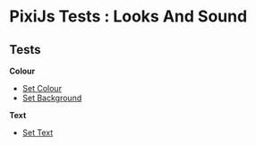 # PixiJs Tests : Looks And Sound
## Tests
<b>Colour</b>
* [Set Colour](/HopscotchDesktop/PixiJs_Tests/LooksAndSound/SetColour.html)
* [Set Background](/HopscotchDesktop/PixiJs_Tests/LooksAndSound/SetBackground.html)

<b>Text</b>
* [Set Text](/HopscotchDesktop/PixiJs_Tests/LooksAndSound/SetText.html)
